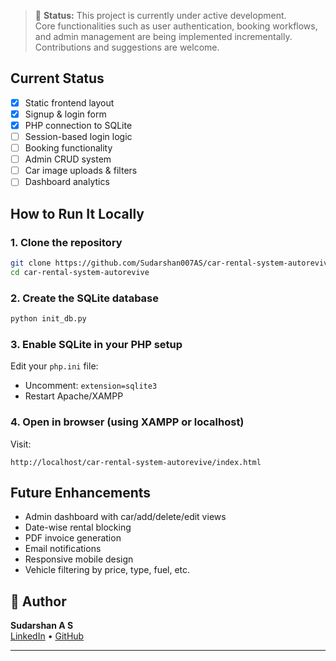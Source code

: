 > 🚧 **Status:** This project is currently under active development.<br>
> Core functionalities such as user authentication, booking workflows, and admin management are being implemented incrementally.
> Contributions and suggestions are welcome.

## Current Status

- [x] Static frontend layout
- [x] Signup & login form
- [x] PHP connection to SQLite
- [ ] Session-based login logic
- [ ] Booking functionality
- [ ] Admin CRUD system
- [ ] Car image uploads & filters
- [ ] Dashboard analytics

## How to Run It Locally

### 1. Clone the repository
```bash
git clone https://github.com/Sudarshan007AS/car-rental-system-autorevive.git
cd car-rental-system-autorevive
```

### 2. Create the SQLite database
```bash
python init_db.py
```

### 3. Enable SQLite in your PHP setup
Edit your `php.ini` file:
- Uncomment: `extension=sqlite3`
- Restart Apache/XAMPP

### 4. Open in browser (using XAMPP or localhost)
Visit:
```
http://localhost/car-rental-system-autorevive/index.html
```

## Future Enhancements

- Admin dashboard with car/add/delete/edit views  
- Date-wise rental blocking  
- PDF invoice generation  
- Email notifications  
- Responsive mobile design  
- Vehicle filtering by price, type, fuel, etc.  

## 👤 Author

**Sudarshan A S**  
[LinkedIn](https://www.linkedin.com/in/sudarshanas) • [GitHub](https://github.com/Sudarshan007AS)

---

